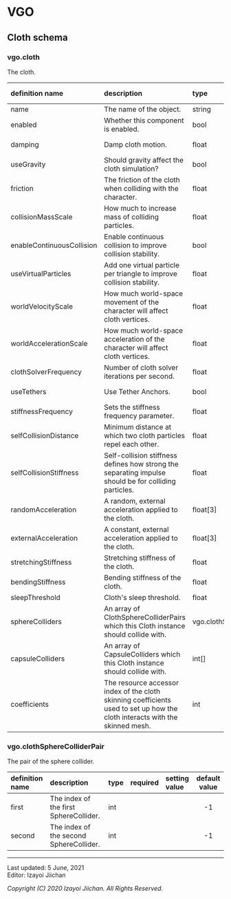 # VGO

## Cloth schema

### vgo.cloth

The cloth.

|definition name|description|type|required|setting value|default value|
|:---|:---|:---|:---:|:---|:---:|
|name|The name of the object.|string||||
|enabled|Whether this component is enabled.|bool||true / false|true|
|damping|Damp cloth motion.|float||[0.0, 1.0]|0.0|
|useGravity|Should gravity affect the cloth simulation?|bool||true / false|true|
|friction|The friction of the cloth when colliding with the character.|float||[0.0, 1.0]|0.0|
|collisionMassScale|How much to increase mass of colliding particles.|float||[0.0, ]|0.0|
|enableContinuousCollision|Enable continuous collision to improve collision stability.|bool||true / false|true|
|useVirtualParticles|Add one virtual particle per triangle to improve collision stability.|float||[0.0, ]|0.0|
|worldVelocityScale|How much world-space movement of the character will affect cloth vertices.|float|||0.0|
|worldAccelerationScale|How much world-space acceleration of the character will affect cloth vertices.|float|||0.0|
|clothSolverFrequency|Number of cloth solver iterations per second.|float||[1.0, ]|1.0|
|useTethers|Use Tether Anchors.|bool||true / false|true|
|stiffnessFrequency|Sets the stiffness frequency parameter.|float|||0.0|
|selfCollisionDistance|Minimum distance at which two cloth particles repel each other.|float|||0.0|
|selfCollisionStiffness|Self-collision stiffness defines how strong the separating impulse should be for colliding particles.|float|||0.0|
|randomAcceleration|A random, external acceleration applied to the cloth.|float[3]||[x, y, z]||
|externalAcceleration|A constant, external acceleration applied to the cloth.|float[3]||[x, y, z]||
|stretchingStiffness|Stretching stiffness of the cloth.|float||[0.0, 1.0]|0.0|
|bendingStiffness|Bending stiffness of the cloth.|float||[0.0, 1.0]|0.0|
|sleepThreshold|Cloth's sleep threshold.|float||[0.0, ]|0.0|
|sphereColliders|An array of ClothSphereColliderPairs which this Cloth instance should collide with.|vgo.clothSphereColliderPair[]||||
|capsuleColliders|An array of CapsuleColliders which this Cloth instance should collide with.|int[]||||
|coefficients|The resource accessor index of the cloth skinning coefficients used to set up how the cloth interacts with the skinned mesh.|int|||-1|

### vgo.clothSphereColliderPair

The pair of the sphere collider.

|definition name|description|type|required|setting value|default value|
|:---|:---|:---|:---:|:---|:---:|
|first|The index of the first SphereCollider.|int|||-1|
|second|The index of the second SphereCollider.|int|||-1|

___
Last updated: 5 June, 2021  
Editor: Izayoi Jiichan

*Copyright (C) 2020 Izayoi Jiichan. All Rights Reserved.*
